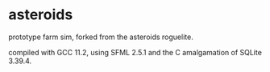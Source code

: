# asteroids
prototype farm sim, forked from the asteroids roguelite.
 
compiled with GCC 11.2, using SFML 2.5.1 and the C amalgamation of SQLite 3.39.4.
